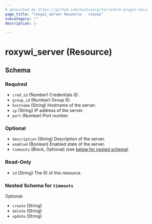 ```yaml
---
# generated by https://github.com/hashicorp/terraform-plugin-docs
page_title: "roxywi_server Resource - roxywi"
subcategory: ""
description: |-
  
---
```


# roxywi_server (Resource)





<!-- schema generated by tfplugindocs -->
## Schema

### Required

- `cred_id` (Number) Credentials ID.
- `group_id` (Number) Group ID.
- `hostname` (String) Hostname of the server.
- `ip` (String) IP address of the server.
- `port` (Number) Port number.

### Optional

- `description` (String) Description of the server.
- `enabled` (Boolean) Enabled state of the server.
- `timeouts` (Block, Optional) (see [below for nested schema](#nestedblock--timeouts))

### Read-Only

- `id` (String) The ID of this resource.

<a id="nestedblock--timeouts"></a>
### Nested Schema for `timeouts`

Optional:

- `create` (String)
- `delete` (String)
- `update` (String)
